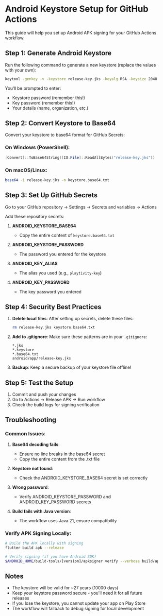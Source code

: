 # Android Keystore Setup for GitHub Actions

This guide will help you set up Android APK signing for your GitHub Actions workflow.

## Step 1: Generate Android Keystore

Run the following command to generate a new keystore (replace the values with your own):

```bash
keytool -genkey -v -keystore release-key.jks -keyalg RSA -keysize 2048 -validity 10000 -alias playtivity-key
```

You'll be prompted to enter:
- Keystore password (remember this!)
- Key password (remember this!)
- Your details (name, organization, etc.)

## Step 2: Convert Keystore to Base64

Convert your keystore to base64 format for GitHub Secrets:

### On Windows (PowerShell):
```powershell
[Convert]::ToBase64String([IO.File]::ReadAllBytes("release-key.jks")) | Out-File -Encoding ascii keystore.base64.txt
```

### On macOS/Linux:
```bash
base64 -i release-key.jks -o keystore.base64.txt
```

## Step 3: Set Up GitHub Secrets

Go to your GitHub repository → Settings → Secrets and variables → Actions

Add these repository secrets:

1. **ANDROID_KEYSTORE_BASE64**
   - Copy the entire content of `keystore.base64.txt`

2. **ANDROID_KEYSTORE_PASSWORD**
   - The password you entered for the keystore

3. **ANDROID_KEY_ALIAS**
   - The alias you used (e.g., `playtivity-key`)

4. **ANDROID_KEY_PASSWORD**
   - The key password you entered

## Step 4: Security Best Practices

1. **Delete local files**: After setting up secrets, delete these files:
   ```bash
   rm release-key.jks keystore.base64.txt
   ```

2. **Add to .gitignore**: Make sure these patterns are in your `.gitignore`:
   ```
   *.jks
   *.keystore
   *.base64.txt
   android/app/release-key.jks
   ```

3. **Backup**: Keep a secure backup of your keystore file offline!

## Step 5: Test the Setup

1. Commit and push your changes
2. Go to Actions → Release APK → Run workflow
3. Check the build logs for signing verification

## Troubleshooting

### Common Issues:

1. **Base64 decoding fails**:
   - Ensure no line breaks in the base64 secret
   - Copy the entire content from the .txt file

2. **Keystore not found**:
   - Check the ANDROID_KEYSTORE_BASE64 secret is set correctly

3. **Wrong password**:
   - Verify ANDROID_KEYSTORE_PASSWORD and ANDROID_KEY_PASSWORD secrets

4. **Build fails with Java version**:
   - The workflow uses Java 21, ensure compatibility

### Verify APK Signing Locally:

```bash
# Build the APK locally with signing
flutter build apk --release

# Verify signing (if you have Android SDK)
$ANDROID_HOME/build-tools/[version]/apksigner verify --verbose build/app/outputs/flutter-apk/app-release.apk
```

## Notes

- The keystore will be valid for ~27 years (10000 days)
- Keep your keystore password secure - you'll need it for all future releases
- If you lose the keystore, you cannot update your app on Play Store
- The workflow will fallback to debug signing for local development

